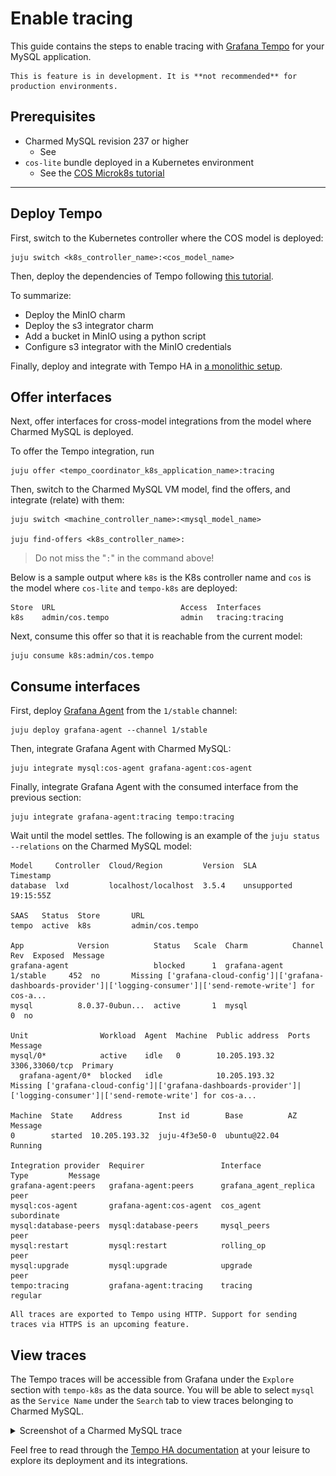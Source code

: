 # Enable tracing

This guide contains the steps to enable tracing with [Grafana Tempo](https://grafana.com/docs/tempo/latest/) for your MySQL application. 

```{caution}
This is feature is in development. It is **not recommended** for production environments. 
```

## Prerequisites

* Charmed MySQL revision 237 or higher 
  * See [](/how-to/upgrade/index)
* `cos-lite` bundle deployed in a Kubernetes environment
  * See the [COS Microk8s tutorial](https://charmhub.io/topics/canonical-observability-stack/tutorials/install-microk8s)

---

## Deploy Tempo

First, switch to the Kubernetes controller where the COS model is deployed:

```shell
juju switch <k8s_controller_name>:<cos_model_name>
```

Then, deploy the dependencies of Tempo following [this tutorial](https://discourse.charmhub.io/t/tutorial-deploy-tempo-ha-on-top-of-cos-lite/15489). 

To summarize:
- Deploy the MinIO charm
- Deploy the s3 integrator charm
- Add a bucket in MinIO using a python script
- Configure s3 integrator with the MinIO credentials

Finally, deploy and integrate with Tempo HA in [a monolithic setup](https://discourse.charmhub.io/t/tutorial-deploy-tempo-ha-on-top-of-cos-lite/15489).

## Offer interfaces

Next, offer interfaces for cross-model integrations from the model where Charmed MySQL is deployed.

To offer the Tempo integration, run

```shell
juju offer <tempo_coordinator_k8s_application_name>:tracing
```

Then, switch to the Charmed MySQL VM model, find the offers, and integrate (relate) with them:

```shell
juju switch <machine_controller_name>:<mysql_model_name>

juju find-offers <k8s_controller_name>:  
```
> Do not miss the "`:`" in the command above!

Below is a sample output where `k8s` is the K8s controller name and `cos` is the model where `cos-lite` and `tempo-k8s` are deployed:

```shell
Store  URL                            Access  Interfaces
k8s    admin/cos.tempo                admin   tracing:tracing
```

Next, consume this offer so that it is reachable from the current model:

```shell
juju consume k8s:admin/cos.tempo
```

## Consume interfaces

First, deploy [Grafana Agent](https://charmhub.io/grafana-agent) from the `1/stable` channel:

```shell
juju deploy grafana-agent --channel 1/stable
```

Then, integrate Grafana Agent with Charmed MySQL:
```
juju integrate mysql:cos-agent grafana-agent:cos-agent
```

Finally, integrate Grafana Agent with the consumed interface from the previous section:
```shell
juju integrate grafana-agent:tracing tempo:tracing
```


Wait until the model settles. The following is an example of the `juju status --relations` on the Charmed MySQL model:

```shell
Model     Controller  Cloud/Region         Version  SLA          Timestamp
database  lxd         localhost/localhost  3.5.4    unsupported  19:15:55Z

SAAS   Status  Store       URL
tempo  active  k8s         admin/cos.tempo

App            Version          Status   Scale  Charm          Channel      Rev  Exposed  Message
grafana-agent                   blocked      1  grafana-agent  1/stable     452  no       Missing ['grafana-cloud-config']|['grafana-dashboards-provider']|['logging-consumer']|['send-remote-write'] for cos-a...
mysql          8.0.37-0ubun...  active       1  mysql                         0  no       

Unit                Workload  Agent  Machine  Public address  Ports           Message
mysql/0*            active    idle   0        10.205.193.32   3306,33060/tcp  Primary
  grafana-agent/0*  blocked   idle            10.205.193.32                   Missing ['grafana-cloud-config']|['grafana-dashboards-provider']|['logging-consumer']|['send-remote-write'] for cos-a...

Machine  State    Address        Inst id        Base          AZ  Message
0        started  10.205.193.32  juju-4f3e50-0  ubuntu@22.04      Running

Integration provider  Requirer                 Interface              Type         Message
grafana-agent:peers   grafana-agent:peers      grafana_agent_replica  peer         
mysql:cos-agent       grafana-agent:cos-agent  cos_agent              subordinate  
mysql:database-peers  mysql:database-peers     mysql_peers            peer         
mysql:restart         mysql:restart            rolling_op             peer         
mysql:upgrade         mysql:upgrade            upgrade                peer         
tempo:tracing         grafana-agent:tracing    tracing                regular  
```

```{note}
All traces are exported to Tempo using HTTP. Support for sending traces via HTTPS is an upcoming feature.
```

## View traces

The Tempo traces will be accessible from Grafana under the `Explore` section with `tempo-k8s` as the data source. You will be able to select `mysql` as the `Service Name` under the `Search` tab to view traces belonging to Charmed MySQL.

<details><summary>Screenshot of a Charmed MySQL trace
</summary>

![MySQL trace with Grafana Tempo](mysql-vm-trace.png)
</details>

Feel free to read through the [Tempo HA documentation](https://discourse.charmhub.io/t/charmed-tempo-ha/15531) at your leisure to explore its deployment and its integrations.

